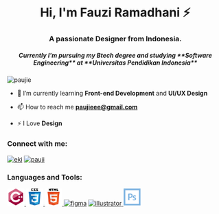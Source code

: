 <h1 align="center">Hi, I'm Fauzi Ramadhani ⚡</h1>
<h3 align="center">A passionate Designer from Indonesia.</h3>
<h5 align="center">Currently I'm pursuing my Btech degree and studying **Software Engineering** at **Universitas Pendidikan Indonesia**</h5>

<p align="left"> <img src="https://komarev.com/ghpvc/?username=paujie&label=Profile%20views&color=0e75b6&style=flat" alt="paujie" /> </p>

- 🌱 I’m currently learning **Front-end Development** and **UI/UX Design**

- 📫 How to reach me **paujieee@gmail.com**

- ⚡ I Love **Design**

<h3 align="left">Connect with me:</h3>
<p align="left">
<a href="https://linkedin.com/in/eki" target="blank"><img align="center" src="https://raw.githubusercontent.com/rahuldkjain/github-profile-readme-generator/master/src/images/icons/Social/linked-in-alt.svg" alt="eki" height="30" width="40" /></a>
<a href="https://dribbble.com/pauji" target="blank"><img align="center" src="https://raw.githubusercontent.com/rahuldkjain/github-profile-readme-generator/master/src/images/icons/Social/dribbble.svg" alt="pauji" height="30" width="40" /></a>
</p>

<h3 align="left">Languages and Tools:</h3>
<p align="left"> <a href="https://www.w3schools.com/cpp/" target="_blank" rel="noreferrer"> <img src="https://raw.githubusercontent.com/devicons/devicon/master/icons/cplusplus/cplusplus-original.svg" alt="cplusplus" width="40" height="40"/> </a> <a href="https://www.w3schools.com/css/" target="_blank" rel="noreferrer"> <img src="https://raw.githubusercontent.com/devicons/devicon/master/icons/css3/css3-original-wordmark.svg" alt="css3" width="40" height="40"/> </a> <a href="https://www.w3.org/html/" target="_blank" rel="noreferrer"> <img src="https://raw.githubusercontent.com/devicons/devicon/master/icons/html5/html5-original-wordmark.svg" alt="html5" width="40" height="40"/> </a> <a href="https://www.figma.com/" target="_blank" rel="noreferrer"> <img src="https://www.vectorlogo.zone/logos/figma/figma-icon.svg" alt="figma" width="40" height="40"/></a> <a href="https://www.adobe.com/in/products/illustrator.html" target="_blank" rel="noreferrer"> <img src="https://www.vectorlogo.zone/logos/adobe_illustrator/adobe_illustrator-icon.svg" alt="illustrator" width="40" height="40"/> </a> <a href="https://www.photoshop.com/en" target="_blank" rel="noreferrer"> <img src="https://raw.githubusercontent.com/devicons/devicon/master/icons/photoshop/photoshop-line.svg" alt="photoshop" width="40" height="40"/> </a> </p>
